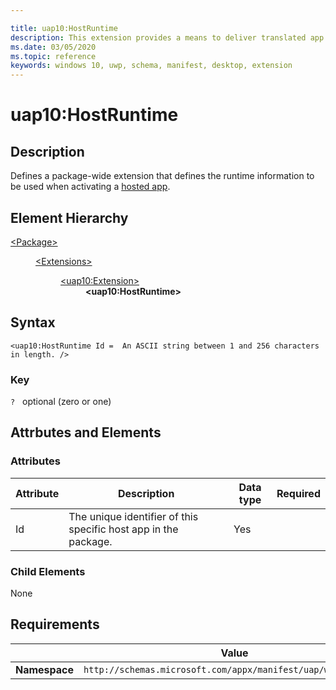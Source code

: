 ```yaml
---

title: uap10:HostRuntime
description: This extension provides a means to deliver translated app resources (in Package/Extensions).
ms.date: 03/05/2020
ms.topic: reference
keywords: windows 10, uwp, schema, manifest, desktop, extension 
---
```


# uap10:HostRuntime

## Description
Defines a package-wide extension that defines the runtime information to be used when activating a [hosted app](/windows/uwp/launch-resume/hosted-apps).

## Element Hierarchy

<dl>
<dt><a href="element-package.md">&lt;Package&gt;</a></dt>
<dd>
<dl>
<dt><a href="element-extensions.md">&lt;Extensions&gt;</a></dt>
<dd>
<dl>
<dt><a href="element-uap10-extension.md">&lt;uap10:Extension&gt;</a></dt>
<dd><b>&lt;uap10:HostRuntime&gt;</b></dd>
</dl>
</dd>
</dl>
</dd>
</dl>

## Syntax
```syntax
<uap10:HostRuntime Id =  An ASCII string between 1 and 256 characters in length. />
```

### Key
`?`   optional (zero or one)

## Attrbutes and Elements

### Attributes
| Attribute | Description | Data type | Required |
|-----------|-------------|-----------|----------|
| Id |  The unique identifier of this specific host app in the package. | Yes |

### Child Elements
None

## Requirements

|   | Value |
|--|--|
| **Namespace** | `http://schemas.microsoft.com/appx/manifest/uap/windows10/10` |
